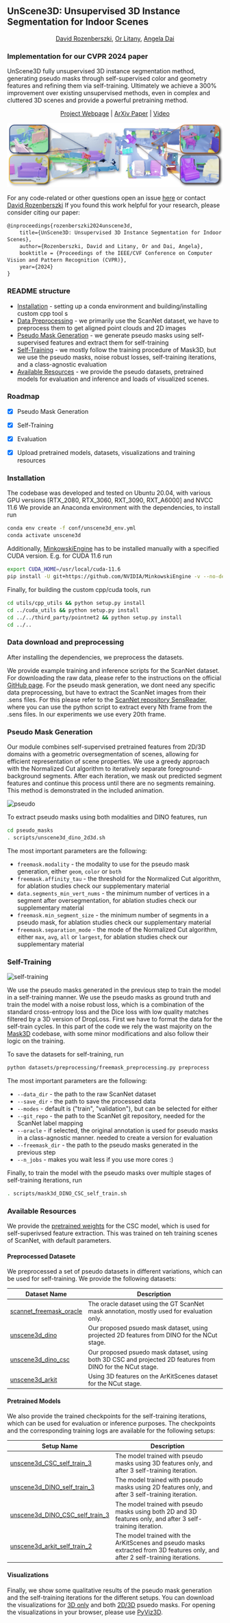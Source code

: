 ## UnScene3D: Unsupervised 3D Instance Segmentation for Indoor Scenes
<div align="center">
<a href="https://rozdavid.github.io/">David Rozenberszki</a>, <a href="https://orlitany.github.io/">Or Litany</a>, <a href="https://www.3dunderstanding.org/">Angela Dai</a>
</div>

### Implementation for our CVPR 2024 paper

UnScene3D fully unsupervised 3D instance segmentation method, generating pseudo masks through self-supervised color and geometry features and refining them via self-training. Ultimately we achieve a 300% improvement over existing unsupervised methods, even in complex and cluttered 3D scenes and provide a powerful pretraining method. 

<div align="center">
<a href="https://rozdavid.github.io/unscene3d">Project Webpage</a> | <a href="https://arxiv.org/abs/2303.14541">ArXiv Paper</a> | <a href="https://www.youtube.com/watch?v=ukovRRni79c">Video</a>
</div>

![teaser](./docs/teaser.jpeg)


For any code-related or other questions open an issue [here](https://github.com/RozDavid/UnScene3D/issues) or contact [David Rozenberszki](https://rozdavid.github.io)
If you found this work helpful for your research, please consider citing our paper:

```text
@inproceedings{rozenberszki2024unscene3d,
    title={UnScene3D: Unsupervised 3D Instance Segmentation for Indoor Scenes},
    author={Rozenberszki, David and Litany, Or and Dai, Angela},
    booktitle = {Proceedings of the IEEE/CVF Conference on Computer Vision and Pattern Recognition (CVPR)},
    year={2024}
}
```  

### README structure
- [Installation](#installation) - setting up a conda environment and building/installing custom cpp tool s
- [Data Preprocessing](#data-download-and-preprocessing) - we primarily use the ScanNet dataset, we have to preprocess them to get aligned point clouds and 2D images
- [Pseudo Mask Generation](#pseudo-mask-generation) - we generate pseudo masks using self-supervised features and extract them for self-training
- [Self-Training](#self-training) - we mostly follow the training procedure of Mask3D, but we use the pseudo masks, noise robust losses, self-training iterations, and a class-agnostic evaluation
- [Available Resources](#available-resources) - we provide the pseudo datasets, pretrained models for evaluation and inference and loads of visualized scenes. 

### Roadmap
- [x] Pseudo Mask Generation
- [x] Self-Training
- [x] Evaluation
- [x] Upload pretrained models, datasets, visualizations and training resources


### Installation

The codebase was developed and tested on Ubuntu 20.04, with various GPU versions [RTX_2080, RTX_3060, RXT_3090, RXT_A6000] and NVCC 11.6
We provide an Anaconda environment with the dependencies, to install run

```sh
conda env create -f conf/unscene3d_env.yml
conda activate unscene3d
```


Additionally, [MinkowskiEngine](https://github.com/NVIDIA/MinkowskiEngine) has to be installed manually with a specified CUDA version. 
E.g. for CUDA 11.6 run

```sh
export CUDA_HOME=/usr/local/cuda-11.6
pip install -U git+https://github.com/NVIDIA/MinkowskiEngine -v --no-deps
```

Finally, for building the custom cpp/cuda tools, run
```sh
cd utils/cpp_utils && python setup.py install
cd ../cuda_utils && python setup.py install
cd ../../third_party/pointnet2 && python setup.py install
cd ../..
```

### Data download and preprocessing
After installing the dependencies, we preprocess the datasets.

We provide example training and inference scripts for the ScanNet dataset. For downloading the raw data, please refer to the instructions on the official [GitHub page](https://github.com/ScanNet/ScanNet).
For the pseudo mask generation, we dont need any specific data preprocessing, but have to extract the ScanNet images from their .sens files.
For this please refer to the [ScanNet repository SensReader](https://github.com/ScanNet/ScanNet/tree/master/SensReader/python), where you can use the python script to extract every Nth frame from the .sens files. In our experiments we use every 20th frame.

### Pseudo Mask Generation
Our module combines self-supervised pretrained features from 2D/3D domains with a geometric oversegmentation of scenes, allowing for efficient representation of scene properties. We use a greedy approach with the Normalized Cut algorithm to iteratively separate foreground-background segments. 
After each iteration, we mask out predicted segment features and continue this process until there are no segments remaining. This method is demonstrated in the included animation.

![pseudo](./docs/masked_ncut_pipeline.gif)

To extract pseudo masks using both modalities and DINO features, run
```sh
cd pseudo_masks
. scripts/unscene3d_dino_2d3d.sh
```

The most important parameters are the following:
- `freemask.modality` - the modality to use for the pseudo mask generation, either `geom`, `color` or `both`
- `freemask.affinity_tau` - the threshold for the Normalized Cut algorithm, for ablation studies check our supplementary material
- `data.segments_min_vert_nums` - the minimum number of vertices in a segment after oversegmentation, for ablation studies check our supplementary material
- `freemask.min_segment_size` - the minimum number of segments in a pseudo mask, for ablation studies check our supplementary material
- `freemask.separation_mode` - the mode of the Normalized Cut algorithm, either `max`, `avg`, `all` or `largest`, for ablation studies check our supplementary material

### Self-Training
![self-training](./docs/full_pipeline.gif)

We use the pseudo masks generated in the previous step to train the model in a self-training manner. We use the pseudo masks as ground truth and train the model with a noise robust loss, which is a combination of the standard cross-entropy loss and the Dice loss with low quality matches filtered by a 3D version of DropLoss. First we have to format the data for the self-train cycles. 
In this part of the code we rely the wast majority on the [Mask3D](https://github.com/JonasSchult/Mask3D) codebase, with some minor modifications and also follow their logic on the training. 

To save the datasets for self-training, run
```sh
python datasets/preprocessing/freemask_preprocessing.py preprocess 
```
The most important parameters are the following:
- `--data_dir` - the path to the raw ScanNet dataset
- `--save_dir` - the path to save the processed data
- `--modes` - default is ("train", "validation"), but can be selected for either
- `--git_repo` - the path to the ScanNet git repository, needed for the ScanNet label mapping
- `--oracle` - if selected, the original annotation is used for pseudo masks in a class-agnostic manner. needed to create a version for evaluation
- `--freemask_dir` - the path to the pseudo masks generated in the previous step
- `--n_jobs` - makes you wait less if you use more cores :)

Finally, to train the model with the pseudo masks over multiple stages of self-training iterations, run
```sh
. scripts/mask3d_DINO_CSC_self_train.sh
```

### Available Resources

We provide the [pretrained weights](https://kaldir.vc.in.tum.de/unscene3d/model_weights/CSC_train_Res16UNet34C_2cm.pth) for the CSC model, which is used for self-superivsed feature extraction. This was trained on teh training scenes of ScanNet, with default parameters. 

#### Preprocessed Datasete
We preprocessed a set of pseudo datasets in different variations, which can be used for self-training. We provide the following datasets: 

| **Dataset Name**                                                                                      | **Description**                                                                                                 |
|-------------------------------------------------------------------------------------------------------|-------------------------------------------------------------------------------------------------------------|
| [scannet_freemask_oracle](https://kaldir.vc.in.tum.de/unscene3d/datasets/scannet_freemask_oracle.zip) | The oracle dataset using the GT ScanNet mask annotation, mostly used for evaluation only.                   |
| [unscene3d_dino](https://kaldir.vc.in.tum.de/unscene3d/datasets/unscene3d_dino.zip)                   | Our proposed psuedo mask dataset, using projected 2D features from DINO for the NCut stage.                 |
| [unscene3d_dino_csc](https://kaldir.vc.in.tum.de/unscene3d/datasets/unscene3d_dino_csc.zip)           | Our proposed psuedo mask dataset, using both 3D CSC and projected 2D features from DINO for the NCut stage. |
| [unscene3d_arkit](https://kaldir.vc.in.tum.de/unscene3d/datasets/unscene3d_arkit.zip)                 | Using 3D features on the ArKitScenes dataset for the NCut stage.                                                              |

#### Pretrained Models
We also provide the trained checkpoints for the self-training iterations, which can be used for evaluation or inference purposes. The checkpoints and the corresponding training logs are available for the following setups:

| **Setup Name**  | **Description**                                                                                                                |
|---------------|--------------------------------------------------------------------------------------------------------------------------------|
| [unscene3d_CSC_self_train_3](https://kaldir.vc.in.tum.de/unscene3d/checkpoints/unscene3d_CSC_self_train_3.zip)        | The model trained with pseudo masks using 3D features only, and after 3 self-training iteration.                               |
| [unscene3d_DINO_self_train_3](https://kaldir.vc.in.tum.de/unscene3d/checkpoints/unscene3d_DINO_self_train_3.zip)        | The model trained with pseudo masks using 2D features only, and after 3 self-training iteration.                               |
| [unscene3d_DINO_CSC_self_train_3](https://kaldir.vc.in.tum.de/unscene3d/checkpoints/unscene3d_DINO_CSC_self_train_3.zip)     | The model trained with pseudo masks using both 2D and 3D features only, and after 3 self-training iteration.                   |
| [unscene3d_arkit_self_train_2](https://kaldir.vc.in.tum.de/unscene3d/checkpoints/unscene3d_arkit_self_train_2.zip)     | The model trained with the ArKitScenes and pseudo masks extracted from 3D features only, and after 2 self-training iterations. |

#### Visualizations

Finally, we show some qualitative results of the pseudo mask generation and the self-training iterations for the different setups.
You can download the visualizations for [3D only](https://kaldir.vc.in.tum.de/unscene3d/visualizations/CSC.zip) and both [2D/3D](https://kaldir.vc.in.tum.de/unscene3d/visualizations/DINO_CSC.zip) psuedo masks. 
For opening the visualizations in your browser, please use [PyViz3D](https://github.com/francisengelmann/PyViz3D).

